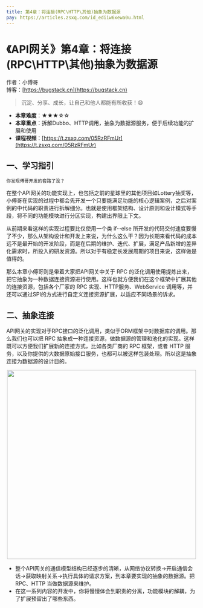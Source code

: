 ```yaml
---
title: 第4章：将连接(RPC\HTTP\其他)抽象为数据源
pay: https://articles.zsxq.com/id_ediiw6xewa0u.html
---
```


# 《API网关》第4章：将连接(RPC\HTTP\其他)抽象为数据源

作者：小傅哥
<br/>博客：[https://bugstack.cn](https://bugstack.cn)

>沉淀、分享、成长，让自己和他人都能有所收获！😄

- **本章难度**：★★★☆☆
- **本章重点**：拆解Dubbo、HTTP调用，抽象为数据源服务，便于后续功能的扩展和使用
- **课程视频**：[https://t.zsxq.com/05RzRFmUr](https://t.zsxq.com/05RzRFmUr)

## 一、学习指引

`你发现傅哥开发的套路了没？`

在整个API网关的功能实现上，也包括之前的星球里的其他项目如Lottery抽奖等，小傅哥在实现的过程中都会先开发一个只要能满足功能的核心逻辑案例，之后对案例的中代码的职责进行拆解细分。也就是使用框架结构、设计原则和设计模式等手段，将不同的功能模块进行分区实现，构建出界限上下文。

从前期来看这样的实现过程要比仅使用一个类 if···else 所开发的代码交付速度要慢了不少，那么从架构设计和开发上来说，为什么这么干？因为长期来看代码的成本远不是最开始的开发阶段，而是在后期的维护、迭代、扩展，满足产品新增的差异化需求时，所投入的研发资源。所以对于有稳定长发展周期的项目来说，这样做是值得的。

那么本章小傅哥则是带着大家把API网关中关于 RPC 的泛化调用使用提炼出来，把它抽象为一种数据连接资源进行使用。这样也就方便我们在这个框架中扩展其他的连接资源，包括各个厂家的 RPC 实现、HTTP服务、WebService 调用等，并还可以通过SPI的方式进行自定义连接资源扩展，以适应不同场景的诉求。

## 二、抽象连接

API网关的实现对于RPC接口的泛化调用，类似于ORM框架中对数据库的调用。那么我们也可以把 RPC 抽象成一种连接资源，做数据源的管理和池化的实现。这样既可以方便我们扩展新的连接方式，比如各类厂商的 RPC 框架，或者 HTTP 服务，以及你提供的大数据原始接口服务，也都可以被这样包装处理。所以这是抽象连接为数据源的设计目的。

<div align="center">
    <img src="https://bugstack.cn/images/article/assembly/api-gateway/api-gateway-4-01.png?raw=true" width="500px">
</div>

- 整个API网关的通信模型结构已经逐步的清晰，从网络协议转换->开启通信会话->获取映射关系->执行具体的请求方案，到本章要实现的抽象的数据源。把 RPC、HTTP 当做数据源来维护。
- 在这一系列内容的开发中，你将慢慢体会到职责的分离，功能模块的解耦，为了扩展预留出了哪些东西。
